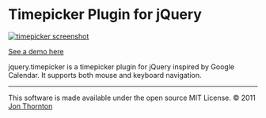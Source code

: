
Timepicker Plugin for jQuery
========================

[<img src="http://jonthornton.github.com/jquery-timepicker/datepair-screenshot.png" alt="timepicker screenshot" />](http://jonthornton.github.com/jquery-timepicker)

[See a demo here](http://jonthornton.github.com/jquery-timepicker)

jquery.timepicker is a timepicker plugin for jQuery inspired by Google Calendar. It supports both mouse and keyboard navigation.

- - -

This software is made available under the open source MIT License. &copy; 2011 [Jon Thornton](http://www.jonthornton.com)
